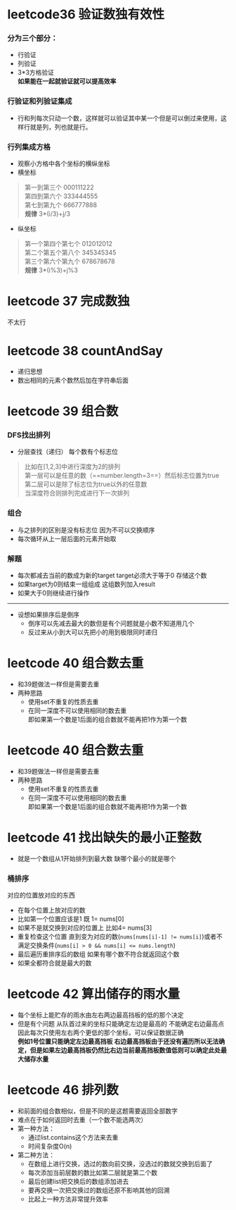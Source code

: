 
# leetcode36 验证数独有效性
### 分为三个部分：
* 行验证
* 列验证
* 3*3方格验证
<br>**如果能在一起就验证就可以提高效率**

### 行验证和列验证集成
* 行和列每次只动一个数，这样就可以验证其中某一个但是可以倒过来使用，这样行就是列，列也就是行。

### 行列集成方格
* 观察小方格中各个坐标的横纵坐标
* 横坐标
> 第一到第三个 000111222 <br>
> 第四到第六个 333444555 <br>
> 第七到第九个 666777888
<br>**规律** 3*(i/3)+j/3
* 纵坐标
> 第一个第四个第七个 012012012 <br>
> 第二个第五个第八个 345345345 <br>
> 第三个第六个第九个 678678678
<br>**规律** 3*(i%3)+j%3


# leetcode 37 完成数独
不太行

# leetcode 38 countAndSay
* 递归思想
* 数出相同的元素个数然后加在字符串后面

# leetcode 39 组合数
### DFS找出排列
* 分层查找（递归） 每个数有个标志位
> 比如在[1,2,3]中进行深度为2的排列<br>第一层可以是任意的数（==number.length=3==）然后标志位置为true<br>第二层可以是除了标志位为true以外的任意数<br>当深度符合则排列完成进行下一次排列

### 组合
* 与之排列的区别是没有标志位 因为不可以交换顺序
* 每次循环从上一层后面的元素开始取

### 解题
* 每次都减去当前的数成为新的target target必须大于等于0 存储这个数
* 如果target为0则结束一组组成 这组数列加入result
* 如果大于0则继续进行操作

***
* 设想如果排序后是倒序
    * 倒序可以先减去最大的数但是有个问题就是小数不知道用几个
    * 反过来从小到大可以先把小的用到极限同时递归


# leetcode 40 组合数去重
* 和39题做法一样但是需要去重
* 两种思路
    * 使用set不重复的性质去重
    * 在同一深度不可以使用相同的数去重<br>即如果第一个数是1后面的组合数就不能再把1作为第一个数


# leetcode 40 组合数去重
* 和39题做法一样但是需要去重
* 两种思路
    * 使用set不重复的性质去重
    * 在同一深度不可以使用相同的数去重<br>即如果第一个数是1后面的组合数就不能再把1作为第一个数


# leetcode 41 找出缺失的最小正整数
* 就是一个数组从1开始排列到最大数 缺哪个最小的就是哪个

### 桶排序
对应的位置放对应的东西
* 在每个位置上放对应的数
* 比如第一个位置应该是1 既 1= nums[0]
* 如果不是就交换到对应的位置上 比如4= nums[3]
* 重复检查这个位置 直到变为对应的数(`nums[nums[i]-1] != nums[i]`)或者不满足交换条件(`nums[i] > 0 && nums[i] <= nums.length`)
* 最后遍历重排序后的数组 如果有哪个数不符合就返回这个数
* 如果全都符合就是最大的数


# leetcode 42 算出储存的雨水量
* 每个坐标上能贮存的雨水由左右两边最高挡板的低的那个决定
* 但是有个问题 从队首过来的坐标只能确定左边是最高的 不能确定右边最高点<br>因此每次只使用左右两个更低的那个坐标，可以保证数据正确
<br>**例如1号位置只能确定左边最高挡板 右边最高挡板由于还没有遍历所以无法确定，但是如果左边最高挡板仍然比右边当前最高挡板数值低则可以确定此处最大储存水量**

# leetcode 46 排列数
* 和前面的组合数相似，但是不同的是这题需要返回全部数字
* 难点在于如何返回时去重（一个数不能选两次）
* 第一种方法：
    * 通过list.contains这个方法来去重
    * 时间复杂度O(n)
* 第二种方法：
    * 在数组上进行交换，选过的数向前交换，没选过的数就交换到后面了
    * 每次添加当前层数的数比如第二层就是第二个数
    * 最后创建list把交换后的数组添加进去
    * 要再交换一次把交换过的数组还原不影响其他的回溯
    * 比起上一种方法非常提升效率

